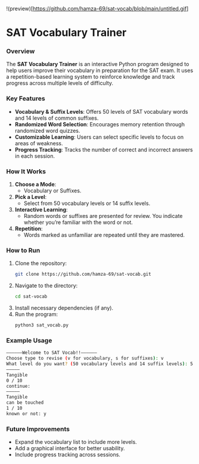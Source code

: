 !(preview)[https://github.com/hamza-69/sat-vocab/blob/main/untitled.gif]

# SAT Vocabulary Trainer

### Overview
The **SAT Vocabulary Trainer** is an interactive Python program designed to help users improve their vocabulary in preparation for the SAT exam. It uses a repetition-based learning system to reinforce knowledge and track progress across multiple levels of difficulty.

### Key Features
- **Vocabulary & Suffix Levels**: Offers 50 levels of SAT vocabulary words and 14 levels of common suffixes.
- **Randomized Word Selection**: Encourages memory retention through randomized word quizzes.
- **Customizable Learning**: Users can select specific levels to focus on areas of weakness.
- **Progress Tracking**: Tracks the number of correct and incorrect answers in each session.

### How It Works
1. **Choose a Mode**: 
   - Vocabulary or Suffixes.
2. **Pick a Level**: 
   - Select from 50 vocabulary levels or 14 suffix levels.
3. **Interactive Learning**: 
   - Random words or suffixes are presented for review. You indicate whether you’re familiar with the word or not.
4. **Repetition**: 
   - Words marked as unfamiliar are repeated until they are mastered.

### How to Run
1. Clone the repository:  
   ```bash
   git clone https://github.com/hamza-69/sat-vocab.git
   ```
2. Navigate to the directory:  
   ```bash
   cd sat-vocab
   ```
3. Install necessary dependencies (if any).
4. Run the program:  
   ```bash
   python3 sat_vocab.py
   ```

### Example Usage
```bash
——————Welcome to SAT Vocab!!——————
Choose type to revise (v for vocabulary, s for suffixes): v
What level do you want? (50 vocabulary levels and 14 suffix levels): 5
—————
Tangible
0 / 10
continue: 
—————
Tangible
can be touched
1 / 10
known or not: y
```

### Future Improvements
- Expand the vocabulary list to include more levels.
- Add a graphical interface for better usability.
- Include progress tracking across sessions.